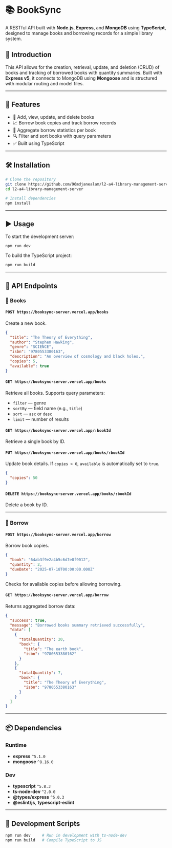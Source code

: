 # 📚 BookSync

A RESTful API built with **Node.js**, **Express**, and **MongoDB** using **TypeScript**, designed to manage books and borrowing records for a simple library system.

## 🧩 Introduction

This API allows for the creation, retrieval, update, and deletion (CRUD) of books and tracking of borrowed books with quantity summaries. Built with **Express v5**, it connects to MongoDB using **Mongoose** and is structured with modular routing and model files.

---

## 🚀 Features

- 📘 Add, view, update, and delete books
- 📈 Borrow book copies and track borrow records
- 🧮 Aggregate borrow statistics per book
- 🔍 Filter and sort books with query parameters
- ✅ Built using TypeScript

---

## 🛠 Installation

```bash
# Clone the repository
git clone https://github.com/96mdjanealam/l2-a4-library-management-server.git
cd l2-a4-library-management-server

# Install dependencies
npm install
```

---

## ▶️ Usage

To start the development server:

```bash
npm run dev
```

To build the TypeScript project:

```bash
npm run build
```

---

## 📡 API Endpoints

### 📘 Books

#### `POST https://booksync-server.vercel.app/books`

Create a new book.

```json
{
  "title": "The Theory of Everything",
  "author": "Stephen Hawking",
  "genre": "SCIENCE",
  "isbn": "9780553380163",
  "description": "An overview of cosmology and black holes.",
  "copies": 5,
  "available": true
}
```

#### `GET https://booksync-server.vercel.app/books`

Retrieve all books. Supports query parameters:

- `filter` — genre
- `sortBy` — field name (e.g., `title`)
- `sort` — `asc` or `desc`
- `limit` — number of results

#### `GET https://booksync-server.vercel.app/:bookId`

Retrieve a single book by ID.

#### `PUT https://booksync-server.vercel.app/books/:bookId`

Update book details. If `copies > 0`, `available` is automatically set to `true`.

```json
{
  "copies": 50
}
```

#### `DELETE https://booksync-server.vercel.app/books/:bookId`

Delete a book by ID.

---

### 🔄 Borrow

#### `POST https://booksync-server.vercel.app/borrow`

Borrow book copies.

```json
{
  "book": "64ab3f9e2a4b5c6d7e8f9012",
  "quantity": 2,
  "dueDate": "2025-07-18T00:00:00.000Z"
}
```

Checks for available copies before allowing borrowing.

#### `GET https://booksync-server.vercel.app/borrow`

Returns aggregated borrow data:

```json
{
  "success": true,
  "message": "Borrowed books summary retrieved successfully",
  "data": [
    {
      "totalQuantity": 20,
      "book": {
        "title": "The earth book",
        "isbn": "9780553380162"
      }
    },
    {
      "totalQuantity": 7,
      "book": {
        "title": "The Theory of Everything",
        "isbn": "9780553380163"
      }
    }
  ]
}
```

---

## 📦 Dependencies

### Runtime

- **express** `^5.1.0`
- **mongoose** `^8.16.0`

### Dev

- **typescript** `^5.8.3`
- **ts-node-dev** `^2.0.0`
- **@types/express** `^5.0.3`
- **@eslint/js**, **typescript-eslint**

---

## 📜 Development Scripts

```bash
npm run dev     # Run in development with ts-node-dev
npm run build   # Compile TypeScript to JS
```
